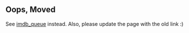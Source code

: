 ## Oops, Moved
See [imdb_queue](/Plugins/imdb_queue) instead. Also, please update the page with the old link :)